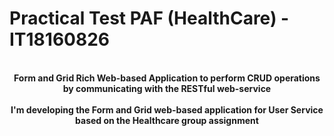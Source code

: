 
# Practical Test PAF (HealthCare) - IT18160826
<p align="center">
  <b><br>Form and Grid Rich Web-based Application to perform CRUD operations by communicating with the RESTful web-service<br><br></b>
  <b> I'm developing the Form and Grid web-based application for User Service based on the Healthcare group assignment</b><br><br>

  </p>
</p>
